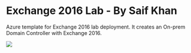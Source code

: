 # Exchange 2016 Lab - By Saif Khan

Azure template for Exchange 2016 lab deployment. It creates an On-prem Domain Controller with Exchange 2016.

<a href="https://portal.azure.com/#create/Microsoft.Template/uri/https%3A%2F%2Fraw.githubusercontent.com%2Fkhansaif786%2FExchangeLab%2Fmaster%2Fexlab%2Fazuredeploy.json" target="_blank">
    <img src="http://azuredeploy.net/deploybutton.png"/>
</a>
